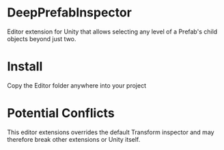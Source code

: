 # DeepPrefabInspector
Editor extension for Unity that allows selecting any level of a Prefab's child objects beyond just two.

# Install
Copy the Editor folder anywhere into your project

# Potential Conflicts
This editor extensions overrides the default Transform inspector and may therefore break other extensions or Unity itself.
